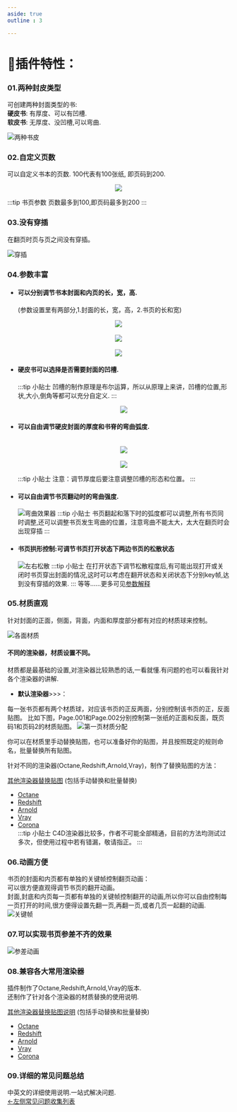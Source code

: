 ```yaml
---
aside: true
outline : 3

---
```

# :tada:插件特性：
### 01.两种封皮类型
可创建两种封面类型的书:  
**硬皮书**: 有厚度、可以有凹槽.  
**软皮书**: 无厚度、没凹槽,可以弯曲.

![两种书皮](/img/两种书皮.jpg)

### 02.自定义页数
可以自定义书本的页数. 100代表有100张纸, 即页码到200.
<div align=center><img src="/img/页数.png"></div> 

:::tip 书页参数
页数最多到100,即页码最多到200
:::

### 03.没有穿插
在翻页时页与页之间没有穿插。

![穿插](/img/穿插.gif "穿插") 

### 04.参数丰富
- #### 可以分别调节书本封面和内页的长，宽，高.
  (参数设置里有两部分,1.封面的长，宽，高，2.书页的长和宽)

<div align=center><img src="/img/封面长宽高.png"></div>  
<br />
<div align=center><img src="/img/书页长宽高.png"></div>  
<br />
<div align=center><img src="/img/长宽高.gif"></div> 



- #### 硬皮书可以选择是否需要封面的凹槽.
  :::tip 小贴士
  凹槽的制作原理是布尔运算，所以从原理上来讲，凹槽的位置,形状,大小,倒角等都可以充分自定义.
  :::
  <div align=center><img src="/img/封面凹槽.jpg"></div> 

- #### 可以自由调节硬皮封面的厚度和书脊的弯曲弧度.  
  <br />
  <div align=center><img src="/img/封面厚度与弯曲.png"></div> 
  <br />
  <div align=center><img src="/img/封面厚度.gif"></div> 

  :::tip 小贴士
  注意：调节厚度后要注意调整凹槽的形态和位置。
  :::

- #### 可以自由调节书页翻动时的弯曲强度.  

  ![弯曲效果器](/img/弯曲效果器.gif "弯曲效果器") 
  :::tip 小贴士
  书页翻起和落下时的弧度都可以调整,所有书页同时调整,还可以调整书页发生弯曲的位置，注意弯曲不能太大，太大在翻页时会出现穿插
  :::

- #### 书页拱形控制:可调节书页打开状态下两边书页的松散状态
  ![左右松散](/img/左右松散.gif)
  :::tip 小贴士
  在打开状态下调节松散程度后,有可能出现打开或关闭时书页穿出封面的情况,这时可以考虑在翻开状态和关闭状态下分别key帧,达到没有穿插的效果.
  :::
  等等......更多可见[参数解释](parameters.md)

### 05.材质直观
针对封面的正面，侧面，背面，内面和厚度部分都有对应的材质球来控制。  

![各面材质](/img/各面材质.jpg)

#### 不同的渲染器，材质设置不同。  
材质都是最基础的设置,对渲染器比较熟悉的话,一看就懂.有问题的也可以看我针对各个渲染器的讲解.
- **默认渲染器**>>>：  

每一张书页都有两个材质球，对应该书页的正反两面，分别控制该书页的正，反面贴图。
比如下图，Page.001和Page.002分别控制第一张纸的正面和反面，既页码1和页码2的材质贴图。
![第一页材质分配](/img/第一页材质分配.jpg)  

你可以在材质里手动替换贴图，也可以准备好你的贴图，并且按照既定的规则命名，批量替换所有贴图。  

针对不同的渲染器(Octane,Redshift,Arnold,Vray)，制作了替换贴图的方法：

[其他渲染器替换贴图](other-renders.md) (包括手动替换和批量替换)
- [Octane](Octane.md)  
- [Redshift](Redshift.md)  
- [Arnold](Arnold.md)  
- [Vray](Vray.md)  
- [Corona](Corona.md)  
:::tip 小贴士
C4D渲染器比较多，作者不可能全部精通，目前的方法均测试过多次，但使用过程中若有错漏，敬请指正。
:::
 
 

### 06.动画方便
书页的封面和内页都有单独的关键帧控制翻页动画：  
可以很方便直观得调节书页的翻开动画。  
封面,封底和内页每一页都有单独的关键帧控制翻开的动画,所以你可以自由控制每一页打开的时间,很方便得设置先翻一页,再翻一页,或者几页一起翻的动画.
![关键帧](/img/关键帧.png) 


### 07.可以实现书页参差不齐的效果
![参差动画](/img/参差动画.gif)

### 08.兼容各大常用渲染器
插件制作了Octane,Redshift,Arnold,Vray的版本.  
还制作了针对各个渲染器的材质替换的使用说明.  

[其他渲染器替换贴图说明](other-renders.md) (包括手动替换和批量替换)
- [Octane](Octane.md)  
- [Redshift](Redshift.md)  
- [Arnold](Arnold.md)  
- [Vray](Vray.md)  
- [Corona](Corona.md)  

### 09.详细的常见问题总结
中英文的详细使用说明.一站式解决问题.  
[←左侧常见问题收集列表](question.md)

